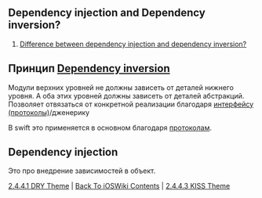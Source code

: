 ## Dependency injection and Dependency inversion?

1. [Difference between dependency injection and dependency inversion?](https://github.com/sashakid/ios-guide/blob/master/Main/6_architecture.md#difference-between-dependency-injection-and-dependency-inversion)

## Принцип [Dependency inversion](./SOLID.md)

Модули верхних уровней не должны зависеть от деталей нижнего уровня. А оба этих уровней должны зависеть от деталей абстракций.  Позволяет отвязаться от конкретной реализации благодаря [интерфейсу (протоколы)](/Swift/Protocol/Protocol.md )/дженерику

В swift это применяется в основном благодаря [протоколам](/Swift/Protocol/Protocol.md).

## Dependency injection

 Это про внедрение зависимостей в объект.

[2.4.4.1 DRY Theme](./2.4.4.1%20%20DRY.md) | [Back To iOSWiki Contents](https://github.com/eldaroid/iOSWiki) | [2.4.4.3 KISS Theme](./2.4.4.3%20KISS.md)
